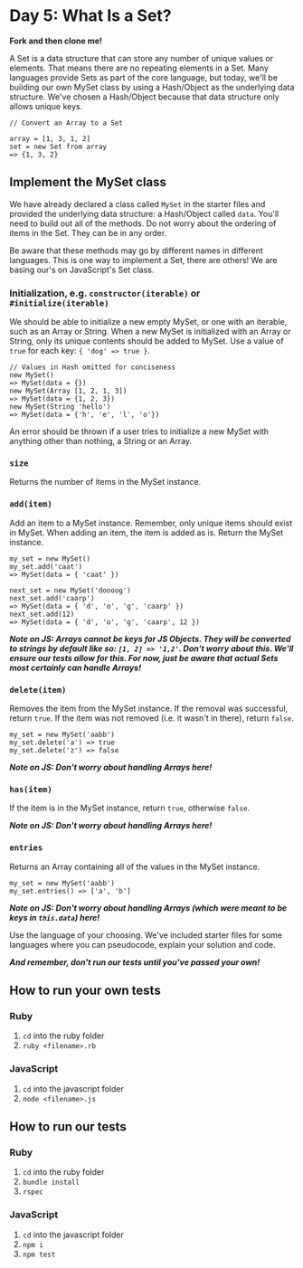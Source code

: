 # Day 5: What Is a Set?

**Fork and then clone me!**

A Set is a data structure that can store any number of unique values or elements. That means there are no repeating elements in a Set. Many languages provide Sets as part of the core language, but today, we'll be building our own MySet class by using a Hash/Object as the underlying data structure. We've chosen a Hash/Object because that data structure only allows unique keys.

```
// Convert an Array to a Set

array = [1, 3, 1, 2]
set = new Set from array
=> {1, 3, 2}
```

## Implement the MySet class

We have already declared a class called `MySet` in the starter files and provided the underlying data structure: a Hash/Object called `data`. You'll need to build out all of the methods. Do not worry about the ordering of items in the Set. They can be in any order.

Be aware that these methods may go by different names in different languages. This is one way to implement a Set, there are others! We are basing our's on JavaScript's Set class.

### Initialization, e.g. `constructor(iterable)` or `#initialize(iterable)`

We should be able to initialize a new empty MySet, or one with an iterable, such as an Array or String. When a new MySet is initialized with an Array or String, only its unique contents should be added to MySet. Use a value of `true` for each key: `{ 'dog' => true }`.

```
// Values in Hash omitted for conciseness
new MySet() 
=> MySet(data = {})
new MySet(Array [1, 2, 1, 3]) 
=> MySet(data = {1, 2, 3})
new MySet(String 'hello') 
=> MySet(data = {'h', 'e', 'l', 'o'})
```

An error should be thrown if a user tries to initialize a new MySet with anything other than nothing, a String or an Array. 

### `size`

Returns the number of items in the MySet instance.

### `add(item)`

Add an item to a MySet instance. Remember, only unique items should exist in MySet. When adding an item, the item is added as is. Return the MySet instance.

```
my_set = new MySet()
my_set.add('caat')
=> MySet(data = { 'caat' })

next_set = new MySet('doooog')
next_set.add('caarp')
=> MySet(data = { 'd', 'o', 'g', 'caarp' })
next_set.add(12)
=> MySet(data = { 'd', 'o', 'g', 'caarp', 12 })
```

***Note on JS: Arrays cannot be keys for JS Objects. They will be converted to strings by default like so: `[1, 2] => '1,2'`. Don't worry about this. We'll ensure our tests allow for this. For now, just be aware that actual Sets most certainly can handle Arrays!***

### `delete(item)`

Removes the item from the MySet instance. If the removal was successful, return `true`. If the item was not removed (i.e. it wasn't in there), return `false`.

```
my_set = new MySet('aabb')
my_set.delete('a') => true
my_set.delete('z') => false
```

***Note on JS: Don't worry about handling Arrays here!***

### `has(item)`

If the item is in the MySet instance, return `true`, otherwise `false`.

***Note on JS: Don't worry about handling Arrays here!***

### `entries`

Returns an Array containing all of the values in the MySet instance.

```
my_set = new MySet('aabb')
my_set.entries() => ['a', 'b']
```

***Note on JS: Don't worry about handling Arrays (which were meant to be keys in `this.data`) here!***

Use the language of your choosing. We've included starter files for some languages where you can pseudocode, explain your solution and code.

**_And remember, don't run our tests until you've passed your own!_**

## How to run your own tests

### Ruby

1. `cd` into the ruby folder
2. `ruby <filename>.rb`

### JavaScript

1. `cd` into the javascript folder
2. `node <filename>.js`

## How to run our tests

### Ruby

1. `cd` into the ruby folder
2. `bundle install`
3. `rspec`

### JavaScript

1. `cd` into the javascript folder
2. `npm i`
3. `npm test`
